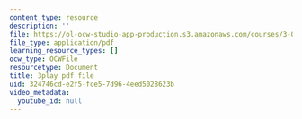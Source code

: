 ```yaml
---
content_type: resource
description: ''
file: https://ol-ocw-studio-app-production.s3.amazonaws.com/courses/3-091-introduction-to-solid-state-chemistry-fall-2018/324746cde2f5fce57d964eed5028623b_5i4fd-BhAt0.pdf
file_type: application/pdf
learning_resource_types: []
ocw_type: OCWFile
resourcetype: Document
title: 3play pdf file
uid: 324746cd-e2f5-fce5-7d96-4eed5028623b
video_metadata:
  youtube_id: null
---
```

